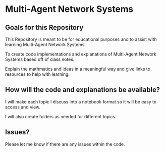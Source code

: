 # Multi-Agent Network Systems
## Goals for this Repository 
This Repository is meant to be for educational purposes and to assist with learning Multi-Agent Network Systems.

To create code implementations and explanations of Multi-Agent Network Systems based off of class notes. 

Explain the mathmatics and ideas in a meaningful way and give links to resources to help with learning. 

## How will the code and explanations be available?
I will make each topic I discuss into a notebook format so it will be easy to access and view. 

I will also create folders as needed for different topics.

## Issues?
Please let me know if there are any issues within the code.

